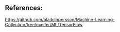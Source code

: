 # 



## References:
https://github.com/aladdinpersson/Machine-Learning-Collection/tree/master/ML/TensorFlow